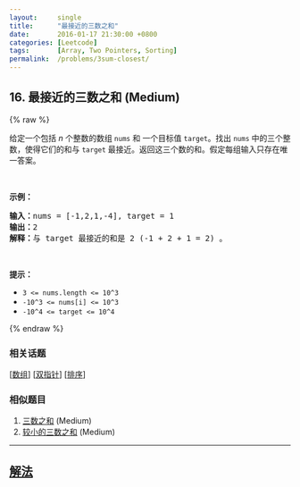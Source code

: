 ```yaml
---
layout:     single
title:      "最接近的三数之和"
date:       2016-01-17 21:30:00 +0800
categories: [Leetcode]
tags:       [Array, Two Pointers, Sorting]
permalink:  /problems/3sum-closest/
---
```


## 16. 最接近的三数之和 (Medium)

{% raw %}

<p>给定一个包括&nbsp;<em>n</em> 个整数的数组&nbsp;<code>nums</code><em>&nbsp;</em>和 一个目标值&nbsp;<code>target</code>。找出&nbsp;<code>nums</code><em>&nbsp;</em>中的三个整数，使得它们的和与&nbsp;<code>target</code>&nbsp;最接近。返回这三个数的和。假定每组输入只存在唯一答案。</p>

<p>&nbsp;</p>

<p><strong>示例：</strong></p>

<pre><strong>输入：</strong>nums = [-1,2,1,-4], target = 1
<strong>输出：</strong>2
<strong>解释：</strong>与 target 最接近的和是 2 (-1 + 2 + 1 = 2) 。
</pre>

<p>&nbsp;</p>

<p><strong>提示：</strong></p>

<ul>
	<li><code>3 &lt;= nums.length &lt;= 10^3</code></li>
	<li><code>-10^3&nbsp;&lt;= nums[i]&nbsp;&lt;= 10^3</code></li>
	<li><code>-10^4&nbsp;&lt;= target&nbsp;&lt;= 10^4</code></li>
</ul>

{% endraw %}

### 相关话题
  [[数组](https://github.com/openset/leetcode/tree/master/tag/array/README.md)]
  [[双指针](https://github.com/openset/leetcode/tree/master/tag/two-pointers/README.md)]
  [[排序](https://github.com/openset/leetcode/tree/master/tag/sorting/README.md)]

### 相似题目
  1. [三数之和](/problems/3sum) (Medium)
  1. [较小的三数之和](/problems/3sum-smaller) (Medium)

---

## [解法](https://github.com/openset/leetcode/tree/master/problems/3sum-closest)
